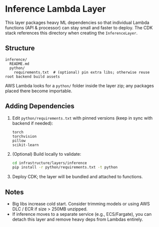 # Inference Lambda Layer

This layer packages heavy ML dependencies so that individual Lambda functions (API & processor) can stay small and faster to deploy. The CDK stack references this directory when creating the `InferenceLayer`.

## Structure

```
inference/
  README.md
  python/
    requirements.txt  # (optional) pin extra libs; otherwise reuse root backend build assets
```

AWS Lambda looks for a `python/` folder inside the layer zip; any packages placed there become importable.

## Adding Dependencies

1. Edit `python/requirements.txt` with pinned versions (keep in sync with backend if needed):
   ```
   torch
   torchvision
   pillow
   scikit-learn
   ```
2. (Optional) Build locally to validate:
   ```bash
   cd infrastructure/layers/inference
   pip install -r python/requirements.txt -t python
   ```
3. Deploy CDK; the layer will be bundled and attached to functions.

## Notes
- Big libs increase cold start. Consider trimming models or using AWS DLC / ECR if size > 250MB unzipped.
- If inference moves to a separate service (e.g., ECS/Fargate), you can detach this layer and remove heavy deps from Lambdas entirely.
